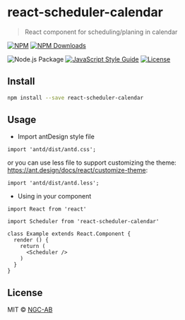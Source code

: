 # react-scheduler-calendar

> React component for scheduling/planing in calendar

[![NPM](https://img.shields.io/npm/v/react-scheduler-calendar.svg)](https://www.npmjs.com/package/react-scheduler-calendar)
[![NPM Downloads](https://img.shields.io/npm/dw/react-scheduler-calendar)](https://www.npmjs.com/package/react-scheduler-calendar)

![Node.js Package](https://github.com/NGC-AB/react-scheduler-calendar/workflows/Node.js%20Package/badge.svg)
[![JavaScript Style Guide](https://img.shields.io/badge/code_style-standard-brightgreen.svg)](https://standardjs.com)
[![License](https://img.shields.io/github/license/NGC-AB/react-scheduler-calendar.svg)](https://github.com/NGC-AB/react-scheduler-calendar/blob/master/LICENSE)


## Install

```bash
npm install --save react-scheduler-calendar
```

## Usage

- Import antDesign style file

```tsx
import 'antd/dist/antd.css';
```
or you can use less file to support customizing the theme: https://ant.design/docs/react/customize-theme:

```tsx
import 'antd/dist/antd.less';
```

- Using in your component
```tsx
import React from 'react'

import Scheduler from 'react-scheduler-calendar'

class Example extends React.Component {
  render () {
    return (
      <Scheduler />
    )
  }
}
```

## License

MIT © [NGC-AB](https://github.com/NGC-AB)
